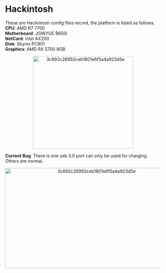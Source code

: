 # Hackintosh
These are Hackintosh config files record, the platform is listed as follows. \
**CPU**: AMD R7 7700 \
**Motherboard**: JGINYUE B650i \
**NetCard**: Intel AX200 \
**Disk**: Skynix PC801 \
**Graphics**: AMD RX 5700 8GB 
<p align="center">
    <img src="https://github.com/user-attachments/assets/ded570ff-1c34-4b1f-bf48-74fbbc38828c" alt="3c692c26950ceb1801e6f5a4a923d5e" width="324" height="300">
</p>

**Current Bug**: There is one usb 3.0 port can only be used for charging. Others are normal.
<p align="center">
    <img src="https://github.com/user-attachments/assets/cd2bf76b-745b-426b-a1ac-5421daafc2be" alt="3c692c26950ceb1801e6f5a4a923d5e" width="576" height="324">
</p>

